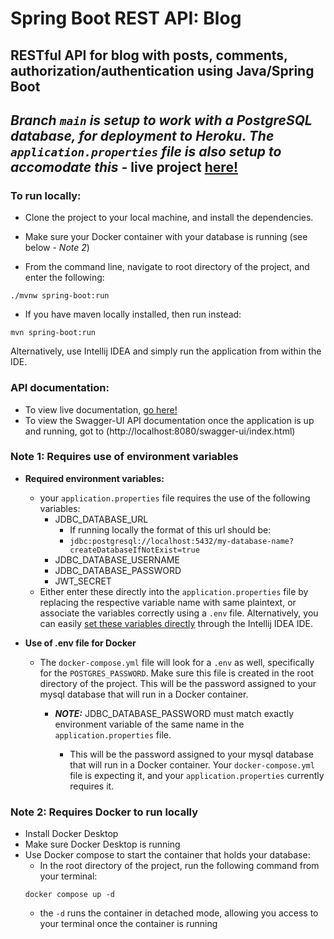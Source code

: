 # Spring Boot REST API: Blog 
RESTful API for blog with posts, comments, authorization/authentication using Java/Spring Boot
---
## *Branch `main` is setup to work with a PostgreSQL database, for deployment to Heroku.  The `application.properties` file is also setup to accomodate this* - live project [here!](https://blog-api-springboot-c301743401b3.herokuapp.com/swagger-ui/index.html)

### To run locally: 
   - Clone the project to your local machine, and install the dependencies.

   - Make sure your Docker container with your database is running (see below - *Note 2*)

   - From the command line, navigate to root directory of the project, and enter the following:
```
./mvnw spring-boot:run
```
   - If you have maven locally installed, then run instead:
```
mvn spring-boot:run
```
Alternatively, use Intellij IDEA and simply run the application from within the IDE.

### API documentation:
   - To view live documentation, [go here!](https://blog-api-springboot-c301743401b3.herokuapp.com/swagger-ui/index.html)
   - To view the Swagger-UI API documentation once the application is up and running, got to (http://localhost:8080/swagger-ui/index.html)

### Note 1: Requires use of environment variables

  - __Required environment variables:__
     - your `application.properties` file requires the use of the following variables:
        - JDBC_DATABASE_URL
           - If running locally the format of this url should be:
           - `jdbc:postgresql://localhost:5432/my-database-name?createDatabaseIfNotExist=true` 
        - JDBC_DATABASE_USERNAME
        - JDBC_DATABASE_PASSWORD
        - JWT_SECRET
      - Either enter these directly into the `application.properties` file by replacing the respective variable name with same plaintext, or associate the variables correctly using a `.env` file.  Alternatively, you can easily [set these variables directly](https://www.jetbrains.com/help/objc/add-environment-variables-and-program-arguments.html) through the Intellij IDEA IDE.
        
   - __Use of .env file for Docker__ 
      - The `docker-compose.yml` file will look for a `.env` as well, specifically for the `POSTGRES_PASSWORD`.  Make sure this file is created in the root directory of the project. This will be the password assigned to your mysql database that will run in a Docker container.
         - __*NOTE:*__ JDBC_DATABASE_PASSWORD must match exactly environment variable of the same name in the `application.properties` file.
           
            - This will be the password assigned to your mysql database that will run in a Docker container.  Your `docker-compose.yml` file is expecting it, and your `application.properties` currently requires it.   



### Note 2: Requires Docker to run locally
- Install Docker Desktop
- Make sure Docker Desktop is running
- Use Docker compose to start the container that holds your database:
  - In the root directory of the project, run the following command from your terminal: 
  ```
  docker compose up -d
  ```
  - the `-d` runs the container in detached mode, allowing you access to your terminal once the container is running
